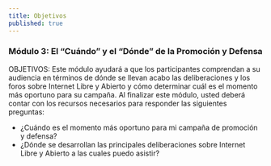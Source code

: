 ```yaml
---
title: Objetivos
published: true
---
```


### Módulo 3: El “Cuándo” y el “Dónde” de la Promoción y Defensa

OBJETIVOS: Este módulo ayudará a que los participantes comprendan a su audiencia en términos de dónde se llevan acabo las deliberaciones y los foros sobre Internet Libre y Abierto y cómo determinar cuál es el momento más oportuno para su campaña. Al finalizar este módulo, usted deberá contar con los recursos necesarios para responder las siguientes preguntas:
<ul><li>¿Cuándo es el momento más oportuno para mi campaña de promoción y defensa?
<li>¿Dónde se desarrollan las principales deliberaciones sobre Internet Libre y Abierto a las cuales puedo asistir? </ul>
